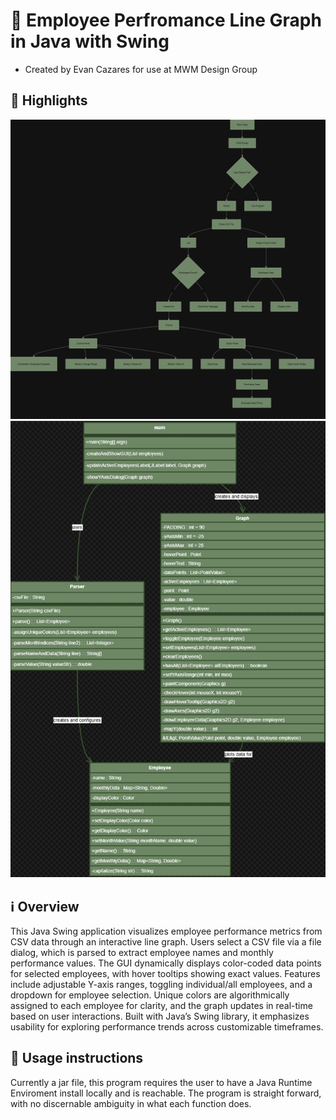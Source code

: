 # 📄 Employee Perfromance Line Graph in Java with Swing

- Created by Evan Cazares for use at MWM Design Group

## 🌟 Highlights
![Decision Tree](https://github.com/EvanCaz/EmployeePerformance/blob/main/Tree.png?raw=true)
![Class Overview](https://github.com/EvanCaz/EmployeePerformance/blob/main/Diagram.png?raw=true)


## ℹ️ Overview

This Java Swing application visualizes employee performance metrics from CSV data through an interactive line graph. Users select a CSV file via a file dialog, which is parsed to extract employee names and monthly performance values. The GUI dynamically displays color-coded data points for selected employees, with hover tooltips showing exact values. Features include adjustable Y-axis ranges, toggling individual/all employees, and a dropdown for employee selection. Unique colors are algorithmically assigned to each employee for clarity, and the graph updates in real-time based on user interactions. Built with Java’s Swing library, it emphasizes usability for exploring performance trends across customizable timeframes.

## 🚀 Usage instructions

Currently a jar file, this program requires the user to have a Java Runtime Enviroment install locally and is reachable. The program is straight forward, with no discernable ambiguity in what each function does.